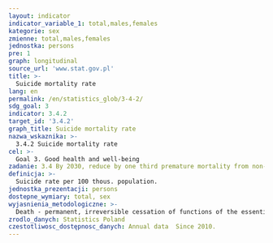 ```yaml
---
layout: indicator
indicator_variable_1: total,males,females
kategorie: sex
zmienne: total,males,females
jednostka: persons
pre: 1
graph: longitudinal
source_url: 'www.stat.gov.pl'
title: >-
  Suicide mortality rate
lang: en
permalink: /en/statistics_glob/3-4-2/
sdg_goal: 3
indicator: 3.4.2
target_id: '3.4.2'
graph_title: Suicide mortality rate
nazwa_wskaznika: >-
  3.4.2 Suicide mortality rate
cel: >-
  Goal 3. Good health and well-being
zadanie: 3.4 By 2030, reduce by one third premature mortality from non-communicable diseases through prevention and treatment and promote mental health and well-being
definicja: >-
  Suicide rate per 100 thous. population.
jednostka_prezentacji: persons
dostepne_wymiary: total, sex
wyjasnienia_metodologiczne: >-
  Death - permanent, irreversible cessation of functions of the essential for life organs, the consequence of which is the cessation of all functions of the whole organism.Suicide - act of deliberately killing oneself (according to the International Statistical Classification of Diseases and Related Health Problems ICD-10: disease entity symbol X60-X84).The source of data on death is the document of the Ministry of Health ”Death certificate”, which is basic document for civil status acts and is in the part secondarily utilized by national statistics (Regulation of the Minister of Health, Journal of Laws 2015, item 231).When compiling the data on deaths by cause the initial cause of death is assumed. The initial cause is the disease, which was at the beginning of the morbid process and which caused the death  it may be also the injury or the poisoning, which caused the death.Data relating to the judicature on the causes of death are given in accordance with the International Statistical Classification of Diseases and Related Health Problems (Revision X).Data on population were compiled on the basis of: the balances of the residing population in a gmina based on the results of 2011 Population and Housing Census (for data since 2010)  for previous years (2003 – 2009) on the basis of the 2002 Population and Housing Census, the registers of the Ministry of Interior - internal and international migration of population for permanent residence (since 2006 the presented data come from the Common Electronic System of Population Register – PESEL), documentation of Civil Status Offices regarding registered marriages, births and deaths.
zrodlo_danych: Statistics Poland
czestotliwosc_dostępnosc_danych: Annual data  Since 2010.
---
```

